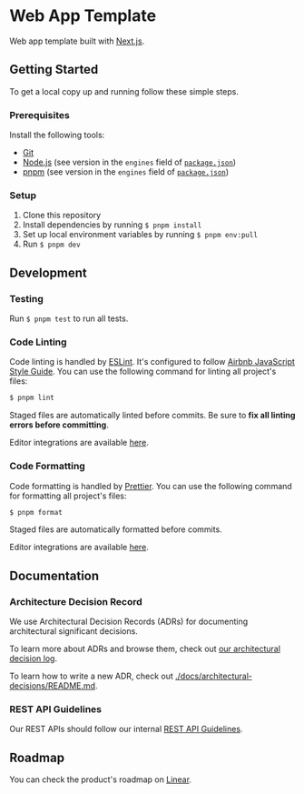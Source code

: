 # Web App Template

Web app template built with [Next.js](https://nextjs.org/).

## Getting Started

To get a local copy up and running follow these simple steps.

### Prerequisites

Install the following tools:

- [Git](https://git-scm.com/downloads)
- [Node.js](https://nodejs.org/en/download/) (see version in the `engines` field of [`package.json`](./package.json))
- [pnpm](https://pnpm.io/installation) (see version in the `engines` field of [`package.json`](./package.json))

### Setup

1. Clone this repository
2. Install dependencies by running `$ pnpm install`
3. Set up local environment variables by running `$ pnpm env:pull`
4. Run `$ pnpm dev`

## Development

### Testing

Run `$ pnpm test` to run all tests.

### Code Linting

Code linting is handled by [ESLint](https://eslint.org/). It's configured to follow [Airbnb
JavaScript Style Guide](https://airbnb.io/javascript/). You can use the following command for
linting all project's files:

```sh
$ pnpm lint
```

Staged files are automatically linted before commits. Be sure to **fix all linting errors before
committing**.

Editor integrations are available [here](https://eslint.org/docs/user-guide/integrations).

### Code Formatting

Code formatting is handled by [Prettier](https://prettier.io/). You can use the following command
for formatting all project's files:

```sh
$ pnpm format
```

Staged files are automatically formatted before commits.

Editor integrations are available [here](https://prettier.io/docs/en/editors.html).

## Documentation

### Architecture Decision Record

We use Architectural Decision Records (ADRs) for documenting architectural significant decisions.

To learn more about ADRs and browse them, check out [our architectural decision log](https://adr.web-app-template.igassmann.me/).

To learn how to write a new ADR, check out [./docs/architectural-decisions/README.md](./docs/architectural-decisions/README.md).

### REST API Guidelines

Our REST APIs should follow our internal [REST API Guidelines](./docs/api-guidelines.md).

## Roadmap

You can check the product's roadmap on [Linear](https://linear.app/).
